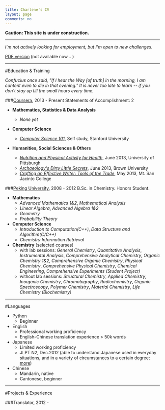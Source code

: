 ```yaml
---
title: Charlene's CV
layout: page
comments: no
---
```


**Caution: This site is under construction.**

---
*I'm not actively looking for employment, but I'm open to new challenges.*

[PDF version](/about/Charlene-CV.pdf) (not available now... )

---

#Education & Training <a id="education"></a>
   
*Confucius once said, "If I hear the Way [of truth] in the morning, I am content even to die in that evening." 
It is never too late to learn -- if you don't stay up till the small hours every time.* 

###[Coursera](http://www.coursera.org), 2013 - Present
Statements of Accomplishment: 2

- **Mathematics, Statistics & Data Analysis**
	- *None yet*

- **Computer Science**
	- [*Computer Science 101*](https://www.coursera.org/course/cs101), Self study, Stanford University

- **Humanities, Social Sciences & Others**
	- [*Nutrition and Physical Activity for Health*](https://www.coursera.org/course/nutrition), June 2013, University of Pittsburgh
	- [*Archaeology's Dirty Little Secrets*](https://www.coursera.org/course/secrets), June 2013, Brown University
	- [*Crafting an Effective Writer: Tools of the Trade*](https://www.coursera.org/course/basicwriting), May 2013, Mt. San Jacinto College


###[Peking University](http://english.pku.edu.cn/), 2008 - 2012
B.Sc. in Chemistry. Honors Student.

- **Mathematics**
	- *Advanced Mathematics 1&2*, *Mathematical Analysis* 
	- *Linear Algebra*, *Advanced Algebra 1&2*
	- *Geometry*
	- *Probability Theory*
- **Computer Science**
	- *Introduction to Computation(C++)*, *Data Structure and Algorithm(C/C++)*
	- *Chemistry Information Retrieval*
- **Chemistry** (selected courses)
	- with lab sessions: *General Chemistry*, *Quantitative Analysis*, *Instrumental Analysis*, *Comprehensive Analytical Chemistry*, *Organic Chemistry 1&2*, *Comprehensive Organic Chemistry*, *Physical Chemistry*, *Comprehensive Physical Chemistry*, *Chemical Engineering*, *Comprehensive Experiments (Student Project)*
	- without lab sessions: *Structural Chemistry*, *Applied Chemistry*, *Inorganic Chemistry*, *Chromatography*, *Radiochemistry*, *Organic Spectroscopy*, *Polymer Chemistry*, *Material Chemistry*, *Life Chemistry (Biochemistry)*       

---
#Languages <a id="languages"></a>

- Python
	- Beginner
- English
	- Professional working proficiency
	- English-Chinese translation experience > 50k words
- Japanese
	- Limited working proficiency
	- JLPT N2, Dec.2012 (able to understand Japanese used in everyday situations, and in a variety of circumstances to a certain degree; [more](http://www.jlpt.jp/e/about/levelsummary.html))
- Chinese
	- Mandarin, native
	- Cantonese, beginner

---

#Projects & Experience 

###Translator, 2012 - 


